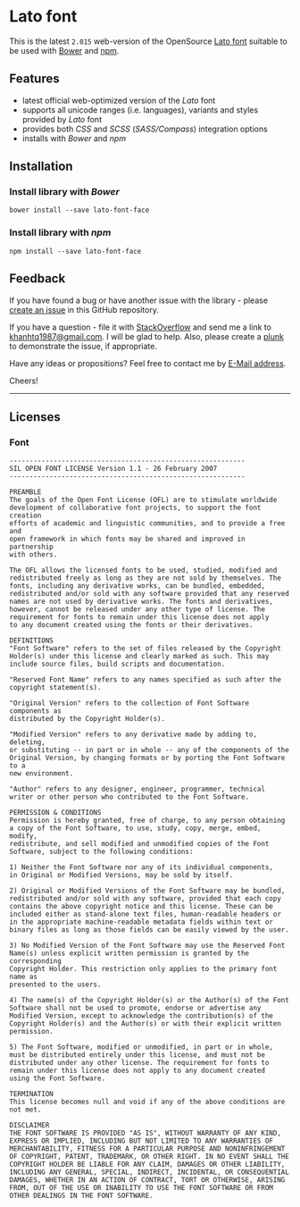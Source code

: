 # Lato font

This is the latest `2.015` web-version of the OpenSource [Lato font][lato]
suitable to be used with [Bower][bower] and [npm][npm].


## Features

- latest official web-optimized version of the *Lato* font
- supports all unicode ranges (i.e. languages), variants and styles provided by *Lato* font
- provides both *CSS* and *SCSS* (*SASS/Compass*) integration options
- installs with *Bower* and *npm*


## Installation

### Install library with *Bower*

`bower install --save lato-font-face`

### Install library with *npm*

`npm install --save lato-font-face`


## Feedback

If you have found a bug or have another issue with the library - please [create an issue][new-issue] in this GitHub repository.

If you have a question - file it with [StackOverflow][so-ask] and send me a
link to [khanhtq1987@gmail.com][email]. I will be glad to help.
Also, please create a [plunk][plunker] to demonstrate the issue, if appropriate.

Have any ideas or propositions? Feel free to contact me by [E-Mail address][email].

Cheers!

---


## Licenses

### Font

    -----------------------------------------------------------
    SIL OPEN FONT LICENSE Version 1.1 - 26 February 2007
    -----------------------------------------------------------
    
    PREAMBLE
    The goals of the Open Font License (OFL) are to stimulate worldwide
    development of collaborative font projects, to support the font creation
    efforts of academic and linguistic communities, and to provide a free and
    open framework in which fonts may be shared and improved in partnership
    with others.
    
    The OFL allows the licensed fonts to be used, studied, modified and
    redistributed freely as long as they are not sold by themselves. The
    fonts, including any derivative works, can be bundled, embedded, 
    redistributed and/or sold with any software provided that any reserved
    names are not used by derivative works. The fonts and derivatives,
    however, cannot be released under any other type of license. The
    requirement for fonts to remain under this license does not apply
    to any document created using the fonts or their derivatives.
    
    DEFINITIONS
    "Font Software" refers to the set of files released by the Copyright
    Holder(s) under this license and clearly marked as such. This may
    include source files, build scripts and documentation.
    
    "Reserved Font Name" refers to any names specified as such after the
    copyright statement(s).
    
    "Original Version" refers to the collection of Font Software components as
    distributed by the Copyright Holder(s).
    
    "Modified Version" refers to any derivative made by adding to, deleting,
    or substituting -- in part or in whole -- any of the components of the
    Original Version, by changing formats or by porting the Font Software to a
    new environment.
    
    "Author" refers to any designer, engineer, programmer, technical
    writer or other person who contributed to the Font Software.
    
    PERMISSION & CONDITIONS
    Permission is hereby granted, free of charge, to any person obtaining
    a copy of the Font Software, to use, study, copy, merge, embed, modify,
    redistribute, and sell modified and unmodified copies of the Font
    Software, subject to the following conditions:
    
    1) Neither the Font Software nor any of its individual components,
    in Original or Modified Versions, may be sold by itself.
    
    2) Original or Modified Versions of the Font Software may be bundled,
    redistributed and/or sold with any software, provided that each copy
    contains the above copyright notice and this license. These can be
    included either as stand-alone text files, human-readable headers or
    in the appropriate machine-readable metadata fields within text or
    binary files as long as those fields can be easily viewed by the user.
    
    3) No Modified Version of the Font Software may use the Reserved Font
    Name(s) unless explicit written permission is granted by the corresponding
    Copyright Holder. This restriction only applies to the primary font name as
    presented to the users.
    
    4) The name(s) of the Copyright Holder(s) or the Author(s) of the Font
    Software shall not be used to promote, endorse or advertise any
    Modified Version, except to acknowledge the contribution(s) of the
    Copyright Holder(s) and the Author(s) or with their explicit written
    permission.
    
    5) The Font Software, modified or unmodified, in part or in whole,
    must be distributed entirely under this license, and must not be
    distributed under any other license. The requirement for fonts to
    remain under this license does not apply to any document created
    using the Font Software.
    
    TERMINATION
    This license becomes null and void if any of the above conditions are
    not met.
    
    DISCLAIMER
    THE FONT SOFTWARE IS PROVIDED "AS IS", WITHOUT WARRANTY OF ANY KIND,
    EXPRESS OR IMPLIED, INCLUDING BUT NOT LIMITED TO ANY WARRANTIES OF
    MERCHANTABILITY, FITNESS FOR A PARTICULAR PURPOSE AND NONINFRINGEMENT
    OF COPYRIGHT, PATENT, TRADEMARK, OR OTHER RIGHT. IN NO EVENT SHALL THE
    COPYRIGHT HOLDER BE LIABLE FOR ANY CLAIM, DAMAGES OR OTHER LIABILITY,
    INCLUDING ANY GENERAL, SPECIAL, INDIRECT, INCIDENTAL, OR CONSEQUENTIAL
    DAMAGES, WHETHER IN AN ACTION OF CONTRACT, TORT OR OTHERWISE, ARISING
    FROM, OUT OF THE USE OR INABILITY TO USE THE FONT SOFTWARE OR FROM
    OTHER DEALINGS IN THE FONT SOFTWARE.

  [so-ask]:    http://stackoverflow.com/questions/ask
  [email]:     mailto:khanhtq1987@gmail.com
  [plunker]:   http://plnkr.co/
  [new-issue]: https://github.com/khanhtq/lato-font-face/issues/new
  
  [lato]: http://www.latofonts.com/
  [bower]: http://bower.io/
  [npm]: https://www.npmjs.com/
  [scss-api]: #scss-api
  [css-integration]: #css-integration
